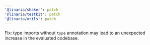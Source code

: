 ```yaml
---
'@linaria/shaker': patch
'@linaria/testkit': patch
'@linaria/utils': patch
---
```


Fix: type imports without `type` annotation may lead to an unexpected increase in the evaluated codebase.
